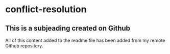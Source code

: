 # conflict-resolution

## This is a subjeading created on Github

All of this content added to the readme file has been added from my remote Github repository. 
